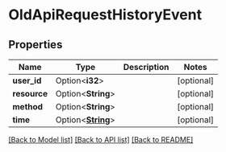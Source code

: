 # OldApiRequestHistoryEvent

## Properties

Name | Type | Description | Notes
------------ | ------------- | ------------- | -------------
**user_id** | Option<**i32**> |  | [optional]
**resource** | Option<**String**> |  | [optional]
**method** | Option<**String**> |  | [optional]
**time** | Option<[**String**](string.md)> |  | [optional]

[[Back to Model list]](../README.md#documentation-for-models) [[Back to API list]](../README.md#documentation-for-api-endpoints) [[Back to README]](../README.md)


